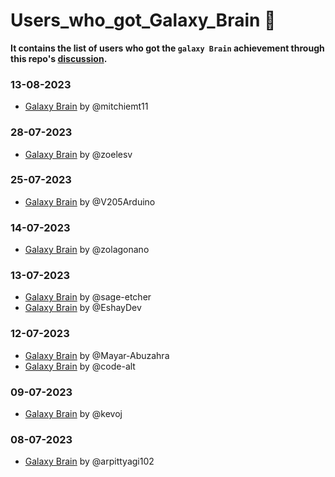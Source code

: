 # Users_who_got_Galaxy_Brain 🧠
**It contains the list of users who got the `galaxy Brain` achievement through this repo's [discussion](https://github.com/Sriansh-raj/GitHub-Achievements/discussions/18).**

### 13-08-2023
- [Galaxy Brain](https://github.com/users/mitchiemt11/achievements/galaxy-brain) by @mitchiemt11

### 28-07-2023
- [Galaxy Brain](https://github.com/users/zoelesv/achievements/galaxy-brain) by @zoelesv

### 25-07-2023
- [Galaxy Brain](https://github.com/V205Arduino?tab=achievements&achievement=galaxy-brain) by @V205Arduino

### 14-07-2023
- [Galaxy Brain](https://github.com/users/zolagonano/achievements/galaxy-brain) by @zolagonano
  
### 13-07-2023
- [Galaxy Brain](https://github.com/users/sage-etcher/achievements/galaxy-brain) by @sage-etcher
- [Galaxy Brain](https://github.com/users/EshayDev/achievements/galaxy-brain) by @EshayDev

### 12-07-2023
- [Galaxy Brain](https://github.com/Mayar-Abuzahra?achievement=galaxy-brain&tab=achievements) by @Mayar-Abuzahra
- [Galaxy Brain](https://github.com/code-alt?achievement=galaxy-brain&tab=achievements) by @code-alt

### 09-07-2023
- [Galaxy Brain](https://github.com/kevoj?achievement=galaxy-brain&tab=achievements) by @kevoj

### 08-07-2023
- [Galaxy Brain](https://github.com/arpittyagi102?achievement=galaxy-brain&tab=achievements) by @arpittyagi102

